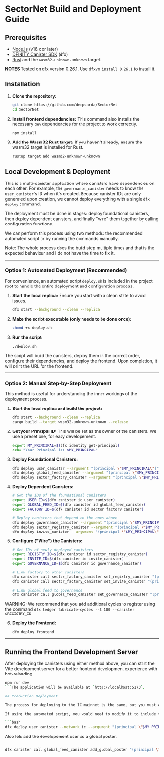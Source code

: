 
# SectorNet Build and Deployment Guide

## Prerequisites

*   [Node.js](https://nodejs.org/) (v16.x or later)
*   [DFINITY Canister SDK](https://internetcomputer.org/docs/current/developer-docs/setup/install) (dfx)
*   [Rust](https://www.rust-lang.org/) and the `wasm32-unknown-unknown` target.


**NOTES** Tested on dfx version 0.26.1. Use `dfxvm install 0.26.1` to install it. 
## Installation

1.  **Clone the repository:**
    ```bash
    git clone https://github.com/deepsarda/SectorNet
    cd SectorNet
    ```

2.  **Install frontend dependencies:**
    This command also installs the necessary `dev` dependencies for the project to work correctly.
    ```bash
    npm install
    ```

3.  **Add the Wasm32 Rust target:**
    If you haven't already, ensure the wasm32 target is installed for Rust.
    ```bash
    rustup target add wasm32-unknown-unknown
    ```

## Local Development & Deployment

This is a multi-canister application where canisters have dependencies on each other. For example, the `governance_canister` needs to know the `user_canister`'s ID when it's created. Because canister IDs are only generated upon creation, we cannot deploy everything with a single `dfx deploy` command.

The deployment must be done in stages: deploy foundational canisters, then deploy dependent canisters, and finally "wire" them together by calling configuration functions.

We can perform this process using two methods: the recommended automated script or by running the commands manually.
 
Note: The whole process does the build step multiple times and that is the expected behaviour and I do not have the time to fix it.


---

### Option 1: Automated Deployment (Recommended)

For convenience, an automated script `deploy.sh` is included in the project root to handle the entire deployment and configuration process.

1.  **Start the local replica:**
    Ensure you start with a clean state to avoid issues.
    ```bash
    dfx start --background --clean --replica
    ```

2.  **Make the script executable (only needs to be done once):**
    ```bash
    chmod +x deploy.sh
    ```

3.  **Run the script:**
    ```bash
    ./deploy.sh
    ```

The script will build the canisters, deploy them in the correct order, configure their dependencies, and deploy the frontend. Upon completion, it will print the URL for the frontend.

---

### Option 2: Manual Step-by-Step Deployment

This method is useful for understanding the inner workings of the deployment process.

1.  **Start the local replica and build the project:**
    ```bash
    dfx start --background --clean --replica
    cargo build --target wasm32-unknown-unknown --release
    ```

2.  **Get your Principal ID:**
    This will be set as the owner of the canisters. We use a preset one, for easy developement.
    ```bash
    export MY_PRINCIPAL=$(dfx identity get-principal)
    echo "Your Principal is: $MY_PRINCIPAL"
    ```

3.  **Deploy Foundational Canisters:**
    ```bash
    dfx deploy user_canister --argument "(principal \"$MY_PRINCIPAL\")"
    dfx deploy global_feed_canister --argument "(principal \"$MY_PRINCIPAL\")"
    dfx deploy sector_factory_canister --argument "(principal \"$MY_PRINCIPAL\")"
    ```

4.  **Deploy Dependent Canisters:**
    ```bash
    # Get the IDs of the foundational canisters
    export USER_ID=$(dfx canister id user_canister)
    export GLOBAL_FEED_ID=$(dfx canister id global_feed_canister)
    export FACTORY_ID=$(dfx canister id sector_factory_canister)

    # Deploy canisters that depend on the ones above
    dfx deploy governance_canister --argument "(principal \"$MY_PRINCIPAL\", principal \"$USER_ID\", principal \"$GLOBAL_FEED_ID\")"
    dfx deploy sector_registry_canister --argument "(principal \"$MY_PRINCIPAL\", principal \"$FACTORY_ID\")"
    dfx deploy invite_canister --argument "(principal \"$MY_PRINCIPAL\", principal \"$FACTORY_ID\")"
    ```

5.  **Configure ("Wire") the Canisters:**
    ```bash
    # Get IDs of newly deployed canisters
    export REGISTRY_ID=$(dfx canister id sector_registry_canister)
    export INVITE_ID=$(dfx canister id invite_canister)
    export GOVERNANCE_ID=$(dfx canister id governance_canister)

    # Link factory to other canisters
    dfx canister call sector_factory_canister set_registry_canister "(principal \"$REGISTRY_ID\")"
    dfx canister call sector_factory_canister set_invite_canister "(principal \"$INVITE_ID\")"

    # Link global feed to governance
    dfx canister call global_feed_canister set_governance_canister "(principal \"$GOVERNANCE_ID\")"
    ```

WARNING: We recommend that you add additional cycles to register using the command `dfx ledger fabricate-cycles --t 100 --canister $REGISTRY_ID`

6.  **Deploy the Frontend:**
    ```bash
    dfx deploy frontend
    ```

---

## Running the Frontend Development Server

After deploying the canisters using either method above, you can start the Vite development server for a better frontend development experience with hot-reloading.

```bash
npm run dev
```The application will be available at `http://localhost:5173`.

## Production Deployment

The process for deploying to the IC mainnet is the same, but you must add the `--network ic` flag to the `dfx deploy` or `dfx canister call` commands and ensure your wallet has cycles.

If using the automated script, you would need to modify it to include the `--network ic` flag for all `dfx` commands. For a manual mainnet deployment, an example command would look like:

```bash
dfx deploy user_canister --network ic --argument "(principal \"$MY_PRINCIPAL\")"
```

Also lets add the developement user as a global poster.

```bash

dfx canister call global_feed_canister add_global_poster "(principal \"pgwnk-mbfq6-gge4j-qyhgj-6b753-d6fsy-vzbgu-ir7x2-xprlw-z3e7u-bqe\")"
```